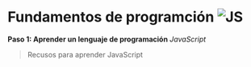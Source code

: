 # Fundamentos de programción ![JS](https://img.icons8.com/color/48/javascript--v1.png)

**Paso 1: Aprender un lenguaje de programación**
  _JavaScript_ 
  
> Recusos para aprender JavaScript
